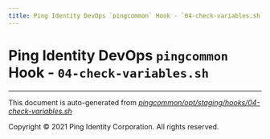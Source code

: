 ```yaml
---
title: Ping Identity DevOps `pingcommon` Hook - `04-check-variables.sh`
---
```


# Ping Identity DevOps `pingcommon` Hook - `04-check-variables.sh`

---
This document is auto-generated from _[pingcommon/opt/staging/hooks/04-check-variables.sh](https://github.com/pingidentity/pingidentity-docker-builds/blob/master/pingcommon/opt/staging/hooks/04-check-variables.sh)_

Copyright © 2021 Ping Identity Corporation. All rights reserved.
